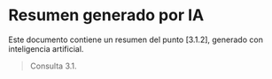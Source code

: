 # Resumen generado por IA

Este documento contiene un resumen del punto [3.1.2], generado con inteligencia artificial.

> Consulta 3.1.
